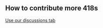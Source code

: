 ## How to contribute more 418s

[Use our discussions tab](https://github.com/afkvido/prodigy418/discussions/new?category=418s-that-have-not-been-listed)
